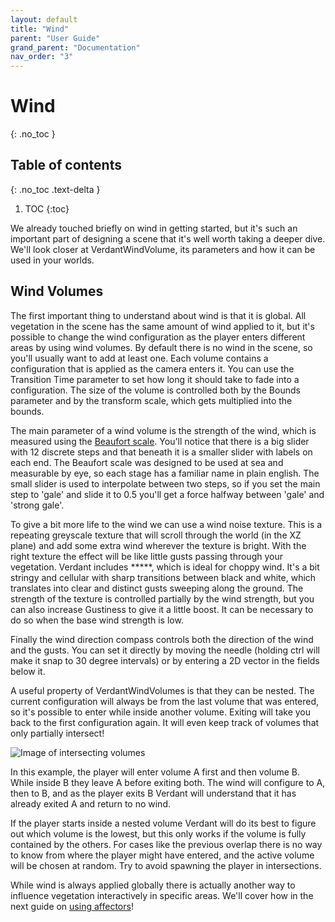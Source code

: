 ```yaml
---
layout: default
title: "Wind"
parent: "User Guide"
grand_parent: "Documentation"
nav_order: "3"
---
```


# Wind
{: .no_toc }

## Table of contents
{: .no_toc .text-delta }

1. TOC
{:toc}

We already touched briefly on wind in getting started, but it's such an important part of designing a scene that it's well worth taking a deeper dive. We'll look closer at VerdantWindVolume, its parameters and how it can be used in your worlds.

## Wind Volumes

The first important thing to understand about wind is that it is global. All vegetation in the scene has the same amount of wind applied to it, but it's possible to change the wind configuration as the player enters different areas by using wind volumes. By default there is no wind in the scene, so you'll usually want to add at least one. Each volume contains a configuration that is applied as the camera enters it. You can use the Transition Time parameter to set how long it should take to fade into a configuration. The size of the volume is controlled both by the Bounds parameter and by the transform scale, which gets multiplied into the bounds. 

The main parameter of a wind volume is the strength of the wind, which is measured using the [Beaufort scale](https://en.wikipedia.org/wiki/Beaufort_scale). You'll notice that there is a big slider with 12 discrete steps and that beneath it is a smaller slider with labels on each end. The Beaufort scale was designed to be used at sea and measurable by eye, so each stage has a familiar name in plain english. The small slider is used to interpolate between two steps, so if you set the main step to 'gale' and slide it to 0.5 you'll get a force halfway between 'gale' and 'strong gale'. 

To give a bit more life to the wind we can use a wind noise texture. This is a repeating greyscale texture that will scroll through the world (in the XZ plane) and add some extra wind wherever the texture is bright. With the right texture the effect will be like little gusts passing through your vegetation. Verdant includes *****, which is ideal for choppy wind. It's a bit stringy and cellular with sharp transitions between black and white, which translates into clear and distinct gusts sweeping along the ground. The strength of the texture is controlled partially by the wind strength, but you can also increase Gustiness to give it a little boost. It can be necessary to do so when the base wind strength is low. 

Finally the wind direction compass controls both the direction of the wind and the gusts. You can set it directly by moving the needle (holding ctrl will make it snap to 30 degree intervals) or by entering a 2D vector in the fields below it.

A useful property of VerdantWindVolumes is that they can be nested. The current configuration will always be from the last volume that was entered, so it's possible to enter while inside another volume. Exiting will take you back to the first configuration again. It will even keep track of volumes that only partially intersect!

![Image of intersecting volumes]()

In this example, the player will enter volume A first and then volume B. While inside B they leave A before exiting both. The wind will configure to A, then to B, and as the player exits B Verdant will understand that it has already exited A and return to no wind.

If the player starts inside a nested volume Verdant will do its best to figure out which volume is the lowest, but this only works if the volume is fully contained by the others. For cases like the previous overlap there is no way to know from where the player might have entered, and the active volume will be chosen at random. Try to avoid spawning the player in intersections. 

While wind is always applied globally there is actually another way to influence vegetation interactively in specific areas. We'll cover how in the next guide on [using affectors](UsingAffectors.html)!